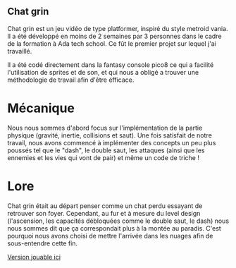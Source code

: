 ## Chat grin

Chat grin est un jeu vidéo de type platformer, inspiré du style metroid vania. Il a été développé en moins de 2 semaines par 3 personnes dans le cadre de la formation à Ada tech school. Ce fût le premier projet sur lequel j'ai travaillé.

Il a été codé directement dans la fantasy console pico8 ce qui a facilité l'utilisation de sprites et de son, et qui nous a obligé a trouver une méthodologie de travail afin d'être éfficace.

# Mécanique
Nous nous sommes d'abord focus sur l'implémentation de la partie physique (gravité, inertie, collisions et saut). Une fois satisfait de notre travail, nous avons commencé à implémenter des concepts un peu plus poussés tel que le "dash", le double saut, les attaques (ainsi que les ennemies et les vies qui vont de pair) et même un code de triche !

# Lore
Chat grin était au départ penser comme un chat perdu essayant de retrouver son foyer. Cependant, au fur et à mesure du level design (l'ascension, les capacités débloquées comme le double saut, le dash) nous nous sommes dit que ça correspondait plus à la montée au paradis. C'est pourquoi nous avons choisi de mettre l'arrivée dans les nuages afin de sous-entendre cette fin.

[Version jouable ici](https://www.lexaloffle.com/bbs/?pid=150203#p)
